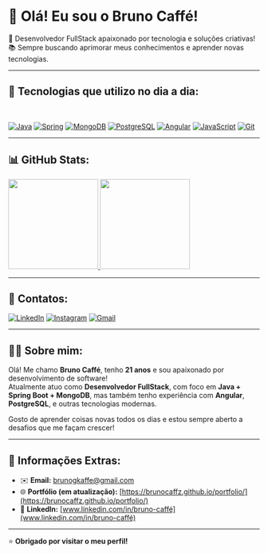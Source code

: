 # 👋 Olá! Eu sou o Bruno Caffé!

🎯 Desenvolvedor FullStack apaixonado por tecnologia e soluções criativas!  
📚 Sempre buscando aprimorar meus conhecimentos e aprender novas tecnologias.

---

## 🚀 Tecnologias que utilizo no dia a dia:

<div style="display: inline_block"><br>

[![Java](https://img.shields.io/badge/Java-ED8B00?style=for-the-badge&logo=openjdk&logoColor=white)](https://dev.java)
[![Spring](https://img.shields.io/badge/Spring-6DB33F?style=for-the-badge&logo=spring&logoColor=white)](https://spring.io/)
[![MongoDB](https://img.shields.io/badge/MongoDB-47A248?style=for-the-badge&logo=mongodb&logoColor=white)](https://www.mongodb.com/)
[![PostgreSQL](https://img.shields.io/badge/PostgreSQL-336791?style=for-the-badge&logo=postgresql&logoColor=white)](https://www.postgresql.org/)
[![Angular](https://img.shields.io/badge/Angular-DD0031?style=for-the-badge&logo=angular&logoColor=white)](https://angular.io/)
[![JavaScript](https://img.shields.io/badge/JavaScript-F7DF1E?style=for-the-badge&logo=javascript&logoColor=black)](https://developer.mozilla.org/pt-BR/docs/Web/JavaScript)
[![Git](https://img.shields.io/badge/Git-F05032?style=for-the-badge&logo=git&logoColor=white)](https://git-scm.com/)

</div>

---

## 📊 GitHub Stats:

<div> 
  <a href="https://github.com/BrunoCaffz" target="_blank">
    <img height="180em" src="https://github-readme-stats.vercel.app/api?username=BrunoCaffz&show_icons=true&theme=dracula&include_all_commits=true&count_private=true"/>
    <img height="180em" src="https://github-readme-stats.vercel.app/api/top-langs/?username=BrunoCaffz&layout=compact&langs_count=7&theme=dracula"/>
  </a>
</div>

---

## 📱 Contatos:

[![LinkedIn](https://img.shields.io/badge/LinkedIn-0077B5?style=for-the-badge&logo=linkedin&logoColor=white)](https://www.linkedin.com/in/bruno-caff%C3%A9-977a28238/)
[![Instagram](https://img.shields.io/badge/Instagram-E4405F?style=for-the-badge&logo=instagram&logoColor=white)](https://www.instagram.com/brun_caffz/)
[![Gmail](https://img.shields.io/badge/Gmail-D14836?style=for-the-badge&logo=gmail&logoColor=white)](mailto:brunogkaffe@gmail.com)

---

## 👨‍💻 Sobre mim:

Olá! Me chamo **Bruno Caffé**, tenho **21 anos** e sou apaixonado por desenvolvimento de software!  
Atualmente atuo como **Desenvolvedor FullStack**, com foco em **Java + Spring Boot + MongoDB**, mas também tenho experiência com **Angular**, **PostgreSQL**, e outras tecnologias modernas.

Gosto de aprender coisas novas todos os dias e estou sempre aberto a desafios que me façam crescer!

---

## 📌 Informações Extras:

- ✉️ **Email:** [brunogkaffe@gmail.com](mailto:brunogkaffe@gmail.com)  
- 🌐 **Portfólio (em atualização):** [https://brunocaffz.github.io/portfolio/](https://brunocaffz.github.io/portfolio/)  
- 💼 **LinkedIn:** [www.linkedin.com/in/bruno-caffé](www.linkedin.com/in/bruno-caffé)

---

⭐ **Obrigado por visitar o meu perfil!**
